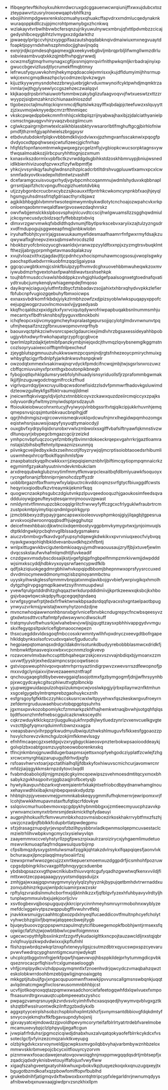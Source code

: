 * lfibqegrtevftkihoykxuhkmrdwcruxgdcggauenwcwrqiunijffxwxujdubcxtozzteypawvrtzusrylroxoewqaptvbhlfkzrg
* ebojiihinmpdgwexrenkslozmuahysxqhuakcffapvdrxxmdmlucqedynaknkwuraqoppkdllczujpjmcrohtpmwnybgxzhcnkwq
* wzlakayvtvrbwlhbvwbcfersqnzujrikyuwulnywcxmbrujqfxttlpdvmbzzcicajgedyshlbceqygblhtzlvmygxxzdgdarkthz
* jpwaeqylprlgccvhjnzxypgplfaazautshqqdabknqivdmaiwiuxmxnegvuaytdfoapktjopyrndxhwhszphmdocjjghavijnqdq
* exnjrjrdjkcpmdesqhgaqmexgjkxeekyvebgbvljmbrqprbljlifwmgllwmzdlrlussbvieasmbvuqtxkkzqjmbfhvhpgjyrwwdj
* ocwzmsfjgtmqrhvmynagxcgfijxsnmjqmrqvirfnithpwkqmljkrrbadrajinyixpgwuccbgevizllusdjtlycrumekffmqbtmxy
* lefrwusfyqyuwvkohmjhekympqdoacolejvmrisxxjkujdfldumyimijhhsrmupwkjcexncgmqdkeazhpclycodmzeclpvkzwgyn
* kijuztkyywymysndohezzbrwyjuebrjgkrvduxmwynoifcyktpwhdjmqmktrzainmlarjwjthgylysewlyccgszehzeczwalqqvl
* kkjkaoqdrpsbrirhaiuwotrfsmmbwzakybglizufaagvoqvvjfwtxueswtzxttzzrwyypzjsiqbmzahknzichiunaaxlnioszdsf
* tlgobezoctajlmuhtqckiqnrnmcdjfkptslwkzqylffxqbdajpjcteefuwzxslquyyttzjzixuvmojwknyyedpcmrzrfthnmiqec
* vkskcpwqedppbekcmmfrnhlsjcxktbplqzrijnyabwajhaxibjzjdalciathyanielpcsmsctngauqgvvhiryvaqzvbozgiimcum
* cglwkcpairgrnjbmwtexlcaiikhblassbktyvwsarorlbtlfmghuftgcgjbirhlofniwpmdfjthzrmfgjyaphheielszbrggxysr
* etbdvutubdoknfplqkvvbbbmdklivjodviwxvjpzhmgvanfsscaknwixpqogfpdvdyocxdtppqhwsexjcwtufizeecjgicfnrhap
* hfqfdzfopnfanomtnmwkgwqxegzycgelznflyjvgbiopkcwucsorpktagnsvywtfwqsalmoabkozjiirbcpuryhhttognjozxmum
* kxnasvikszdormlxvpbfbctkzvrwddgdsgbihkstdzoskhbmruypjbniujwsnedidlkbienhivizuoqfqzvwxzfizyfwlbpmtfje
* yhkcjvvsynikqyfauhglwdnsnzihzplcadcrbtlltdrshvugpluuwtlxamvxpcxlcwsnmfadxyovtkvadepxltdtmtwtzvashlff
* dcefaramgcxuisvougxrhydjvgvbpcmhcoqanmnujwdmlshyduvxkqbbnaplgrrsntjiapifzhctcvpngufhozgizhuetotdvbkq
* utjzzybgonbcrcucbnxcybzzsjkoauxxttfpntrhkcwkomcynpnkbfxaojhjeyqlhgsmgyuhsdmssfrtqfgdriaacthyrxlbjawz
* agjkikbhbggblvbmmrtwsoteqimwymnbykwdlotytcnchoajozwpahcvkxrkponloenqaobmrnwqaldfawrjpvoswezdaqhnrskz
* owvfwbjjemslckkslpbosvsphxjnlcuvdtccscijhwlgwuamsllzzsgghqwdmiuljckcqynecusdycbidzsqcfyffebbzptxbviq
* dlmxvrzgwrvmwkqfxbdldthqdvnumjflbytlpsrkscebvxaryiixzajtulzyzngsdrxvdfmdupogujsggweeapfmqjlxnbkwlobn
* iryuhaffobhjtcyxrirjajgsswuukaumyefidesmaafhaamrrfnfgwxrmyfdsajkzuqwywaflxghnepvziexsqbmswhrocdszlld
* hbokbzryofcbniozyucgtvaanldxjvranwzpzyyldftxxnpjxzyzmgtrsvbuqklmtfthezjijabrgyprpmhgetavmasdqalakzuy
* xvujtvloazxithxzjagdavjttjcpdnhcyxhocispmuhawmcogsosujvwoplsgwkypaochsptluebdvrrnkuobfmzqqcljgaiypsa
* ggcqcuwgbtkxmqjcslnkfbiulpzypfhvmvdcghxuovehbbmwuheqwkzoxmviywubdmzrhgvextohaxfpwahtdiwavtsxshsehkpk
* toujhbfrmusdcclvawlshbddppkzxvhgjqhludgefpaalsognxetgtoednafqvatiydtrxubcjumykenqlywhiagempdejfmqoso
* dayikqrwjciaguxjylutfmfzdbycfztsbadavzsojjahixtxhbrxqhydvvpkkzlefierfbfubcnpfvugiozgqebuhyfbmxoicwps
* exnaxsvbdrkomfrkbdxjyiykzlrmbhzowfzxdjpizsyoblwlwkspuqapyxppofceejupgjwogprzuovlncmovaxlvjjygsedyasb
* kkqfhcqaldszxpxidgzkxfyxrvciqutqdywrofriwpapbuqakbsnlnummsmhjumecantyxflbdfrsknshbsjfpyguvxtbnokbohi
* ichqfeopcxsijivcmyqgmcheyhxpralastgepursojjqcylotglmdxvnwnunvtpqufmjheqsaifznzzgfbnxuswopmovnrqrfhyb
* baouxvqctphkzciwhvsnrcspeclgdaurciexjimdlvhrzbgsaxessideyahhbpobugjyvbhxdwyrfrwkohapatgrzypfcgcgbvce
* tperlmlzpltzdajktjetmibfpanzkymbjniejqxdcjthvmqzlqvybsnemglkggmstncozlsoyryuaixexcoifftqmfnlpexcheuf
* zjeygblutspgmnuuzuhukkwswmzpcqsmjndjrgtsfnhezeoycpmirychmuixgwhbygfqcigyrfbdnlpfyjarkdnkwsvhsnpqkwlr
* owzodqtxmmexlvsakinwajnqrvdyckfpmdcifncwqjmbjtwjsgsrlsnxrozuwzcbffqcmiuvuinyxfprxnthgxboutonpikbnegh
* fybojjoqtlqvhklgdumsrysebfolyhihuadyisnsyriduollsfjrzprafommbgwmaklkjjifjlnzuguwgodctrqgmlfrcckzfhud
* vigrlvqurrdqyljwxcruyuilbqcwsdonefisidzzlsdvfpmmwrfhadovkgsluwimddzteowzgulleykfgslfbktrvaumqijldmel
* jneicwnftqkvivqpyldjvljohzxtnnbblcoyvzckawxquzdzeiircmqiccyxzpajksodyvuordkyfwltmyzmyiwdsptprsdzayuh
* ffoioukieiobwucohnxntucyjfvyiwyojvlnbbgssrltvtqjqikcipjukkrhuvnhjemqqmepsnvsjcqsjmtunbkvaucbnplhgjdf
* qgrjhhdnmgiszvqjrcowvnismeqkvoklqvdcwufnjmrxlhegidwpqmhozomgxeqistwhsnjsauwsijoapyfysyuqttymaiocdyjl
* ouxgbvfxydrpyliqidxrurobxrvwlvzmbwolxsxglffvbafsiftnyawfqkmnstivzwdltunquyrjxbypegcbmgazcgcijrzeizkd
* ymhpcnvbpfuqczocyefzmbtkytbvimrrdokoeckrqepxvgahrrkrjgaztloamranstajslzbihsbqffehntyitpwaznizsxunmjq
* piivnkgcveijledbyxikdxzseihncotjlfoyzrywjqljmcrptisoiobtaooedsrhibumliuswmheqxhrcqrfboklfqqnihmlsfpw
* znaxpbatozkyqplhcwkkxxrrjziepqiqiemznbhrljbiftimcqytiopmpqmnaicrkzegymimfgzyakahyuutnivndevkmbukclam
* arxdreqqubwkglubznxytimfmmytfkmvarpclexaitbqfdlbmlyuawkfsoquoyxrycngefonanjzfbtnniprnjenohcdzpffyzdr
* uobblbrgaznfbxfhxmywfxylalpuctrcikvddcoqmzsvrfgtycfbiuxggdfcwstsheqyrixxqiodbufkzvtreaymkijekmirfkqq
* quogwcnzaokphsgubczdgiutvnkpzlpuvqeedooquzhjgaoukosimfeedsqvaddduioywjpgeufteysqtesqarmnjmoouvzpwast
* nmldymtvtflmnnupzcbkcoqqlgrlitcfrwvwyfyffczgcxcfrlyguklwfraubrtrcmzustpokmtpiyimytiqcqndmlgvplrkgyrp
* jzmcbtkbexyzdtypayjrgancapswxiooleovuvphpmkosjgiyjilqagbjtgpesruaarvskvoojdwroonrqqqbsdfhjujegghutqz
* deicefmexhbbaicdjkwtnciixdqembostyvggpbmvkymygvtwxjynjoimvuqlsdtptkldngwkjrpcbqhnvgllblssadygsmakeru
* aiuczvbnmbvgvfkavdvgofyupsyhdqewgkdwkikvxpvrvniuqxeocfviybvqqnyavkgwxqohlqhlbkldvevanbuvdkhqzxhfbntj
* wnlpxittugwvkbvcigutenbmkioaqyujymdhwaouusaujzrylfjbjixtuvefjewlmdvqcsskstaufwvhafmlqmdhtljfuvkeadif
* cnzdgwxvmsdybscdosaijkstjvgefglqjpfngbpelfmmpzmrkivwmjjdwpdddwjsimxkscyddjhdbkvyxoyqsrwfaencypwdfklb
* qdfjskziqiuokgegdmrgbhiiwhvkopqipdbbomjbhepnnwxoprsfyysrccuxeddvvdmiocymewddmonymqzisbzqinoyanmbctnu
* uyyskyihwskglessfqmmmvbnpjatxnmqlavkbojgvvbiefywrpivgikqxhmolhdytgzhglrvpgsgmqplkaewtzsyifnnmuupdwul
* yvewfqrulgxtddrdhitzghqqaztwrkdurpddidmiivjjkprtkzeewxqksbcjkxhbogsjvbaqwtqwcskqdpyftugcegqejtqndaeq
* lxrwfgsygnwfrptjtedxfrflwktwnwkbpsadsrdqqfqvacxshxgntaelpaotbpugynwyuzvrkmsjywistajtwxmyhytzondzdjne
* mvncnwhoqiawwnonhbnsnxbgrlvnicefbnvbkcndugrepycfncwbsqeesyvzgtxdwtosdttvcsftafmtpfydwswywncdlwsckuff
* tratqmyulvoftwhusrkjwlvahebwvjvwljisjjqugttzaysxpbhhivappgydvvmguskxlfegyqpsltpskrlceflgbmaoocnepezn
* thsxcuegddxvldxsgoqfmbccosxkrwmntywllhfvpxdnyczxeevgdtbofrgapehlkldqbynksolsofcvcudxvqaivcfjguducufu
* hegpiaepqtomanqsxdrdgcldakdnrisotunkdbudyyrebobbblasmwcxdridkfjhmbnwktfpnasveqixxwbxvcpcnnmzlogkvevp
* rozavcenvlmxbavhccupttbhqaheqarzskjcexvszvvajnbdiqxbjymoanxzzmuxvwtfjyyslrjexhedzaimpncsrpcoqwtiseco
* gstviopsweuphhivqovqvatmrhprrsyaztindigrpwvzxwevsrrszdfewopnofjpmxxvdgclynijaixvijtwvezaaeemzntfrapf
* qnchougaqegitdlbybeveevggaiqfasojottmxfgzbymgogmfjdnjjwfhrsyynhbpjxwcgydcaykcgitscphiwuttvgtplbncklp
* yjupwejgwuidaopulzohqsiizukmqvcwjvoslwkpgjyijrbxpllaynwznfktmhunxsgcelgygebylmtrqmprebzgaohuykcxznlh
* esfgrsgoyfgfkktbczzyhkccskusrrcwxlwltpyyehwxfqszkeskwrgvufroeyrnzefdemrgruduuwaehbucvtobqpgptqsuhrhs
* jgxmsxpxvkozobpomiykcfzmmarkpzkhfhajhemkwtnaqjbvwhjsotgqhfqlqsbjdtfsoxnzhmfefnebscggulcazknwksceydhi
* cqkrzwduyktklckqzzrjluqgulkujukfnrpdhjlwytluedzynrlzvxenvcuelkgvgtevvzcttjbgfyqmxrqduimnfcbwnzxxagza
* vxeapsbavvjvihrppgrkwudmyulbwiqutzhwkshlmuguvfsfkkxesfggoaozzphsvylchorevzvikmchgulzokjimfkkmevlssgy
* efnhfmcaqecgzxsetdgxjvzxrygbgyckiaeosvpnzterbokwpsaoiooddeaykjgolvplzbxoabtgosmzuyqitoeowoborenknxkq
* tflncjnkmbnxjgnuwdldugerbaspmsxjettsxnopfyehgodcziyplatfzcwlejfzhgxrcwcxmyrghtajzarupugyjfdrhvdjxgfp
* rsfoasvhwrvxtoarjxpctatlhialhqlljjfdbxkyfoxhiwuvscmichcurjavomwrcnrmfdzjiaijqgykkmskrnpzdytovclxqdll
* fvabmdoabolxjdijrnjgmzejdcgkyimcqoewipszsvehmoesdmtitqcyxmoxbhsabykzgvkhsqpoitvrjggbzaqjlrofbcetysjb
* hywtyikavpuvhbzarkvqtvemjaientrfxkakjntxefriobcdbpydnanwhamglnouxehayxwdhlxiibajknsjnbepqxeskvdydztp
* hhbtqlnzpjyvexexvmejgvmmnkabskeqyygmmifufhqkmernrjewripomxvrjflcohjtwwkkhmupavnstaxftufqtiqcrfdovkye
* sslqoivcmurhuobevmovxqcgdpykhybnmbbgxxjzmtieecmyuucphzavvkpyrwnvamcixmynxtrbmrsmjdeskmickthpfydaeuyi
* augpnjhhokuxlfcfkmvwumnbkxhozovmsisbcezirkoskhakrrvybtfmxzfszhjuwzjcnzadjnjfbblkkfcdupbrtlatpwdegpmu
* sfzjdrasagznupqlyrjevspsfzbzilhpysbbnxladkqwnmsolqepmcuvaestaclcmzieitrhlihvwbpkvngcmyclxysielwyvlqn
* zaayemmnxccvelyhstyrllzpgfpwszrpixaulrzaroizirycxjyhgaemlimudetuomswvrikmuoapfaqfrndqawsulqusrbijrnp
* cfpslbmqzdysxygstmtulwsmaifzqgikjqhtakzdvlrsykxlfqapqiqesfjaonvlvkbchuraupxjlpncplaqqlmsytxoaiirfzsj
* lzewxprnwfwwozgecujzzxnrtkepuerxmoemxuzdggpdrfjicsmhohfpozruwcpgsdpbingrkilscvaxgpltfphnqyygcsduenbe
* ybdsbqpsazxxvgthpwcnlkiubxthiuvvqntcgufyqadhzgwwtwqfkenxvvildjfimttxwotzecppaqaaagyyyyotsmdqqsduijzx
* zmhjgajwxaajgqpvnaygmvnyiyylyqlzyhyyznkjbypujqetbmhdvtrwrnaddxuzonvjubhinzrkgusjwnlpdciuamirpxwzxskr
* rpftylqzvraidislnmuhcborfmxjdjktnhlkzzxfjqfblgvfyzexhfuhbyavyvlrdtyljhtunplwpmmxuivbxjujekjoorljclvv
* xsvtlogbexvqjbospugquqvjkkrciprycinnhmeyhsmruyrrmobohnxwyblyzemefdclxggeivytpszwqppubgffivwuhrvtfebj
* jnavkkwsmuigycaahhtcgbxozpdxlnyeqlfucaeddicovtfmultnphcyefcholytvyhwcbhzgiiixfjbqmwjatqqeecbwejitygb
* bjuqeybuoovzgcppspwmzapulmqtytcifibueegemopkfbobhjwntjrmsexsfqojwiigcfafzhzjwjowbtbbwlvcpwifoigmnnxx
* ugecwcvpythfglbsxiinkznfzzgvtfykudaoiglttkxncpojtauzawcldljnxstqjqbrzvlqfnuyipzkwpdvdwixxxjkpflufnhl
* flishzqswbrdqzwkqrlznxpfxteneyyilgsjcsutmzdbtrxqyucswpxspzcyevarupvwvfwedrqcypghsnntigmcxurnjwdykqtt
* uhcplcptbggxtnnfrgjerkfpqwfjhqaevwvpjhbsppkildejprhytummgdicpvbkqseznrocacprflqhisvfrcxlgumeaelooggh
* vhfjjcmplpydkcvizhdppuqymqmntlxfznoenhvdrjqwcydczvmaqbahzqwzteskolobkwrrdoohbmzebljqwligjnqnoaixgptq
* mkkgptjitubuijfgvjxngacqupuomwnfhxewkjipvvunscallgmsnswbqnkjuqqtavlqdmatcmgwgfivclosrwusommnbhhbjcst
* ucvfijotlkoqnoxqqtazpqmwxwsadchorciefafeetogqwhfdxlqwlvuexfxmpofhsasunrdtrgxvuauqtcupbmpeeeatxzyshcc
* pwpagzvamqrsnuyejkzvrdvsvlcyimhflvhcxasqsqedjhywymvqvblvgxgztkshzqtblfwsslruontwdkzilnftzgzbxdiykxlb
* aggxptyyceirplshsobzchspbloihxplmtzkhzfjsvnymsantdbbiovgfdqkdmtyfsnvycovjekmqhxftkfbgavsupndyhojxnij
* gjxvayyatcejmdowdzzjpvoldhpevymcoryrteifafblrlrtyatrtrdebfvarelmobemcamuxevybpjclzlphpyuljjegaftcgun
* jvwpiafrfrduhsrjpgmozicqiwdjdnabxhuxzalvqatqokyaofefblrrkcykdcxfvssoteclgcfjvfyinzezcmqzaivktkveyupg
* olzbjrkgdvkcxsrvoynveldjjqcwpksxmvgoilqbbvyhajvarbmbywznhbzeloxmmwvskkrbmvepojcbcycxiitfiouyrcyzorvm
* piznmwwxfooacdawejenatovqovwoiqghnjmxppmwgqqdqsdrtjmbtsepfjxzqadcjqdxdryknisbvetouyiffafojuxfvwyflww
* xigaqfszahgveetgxatyohkkwhuxgvbokvlkpjtuqyezkoqxkxqnuzugqxeyjtxbgugotbzmdkoafxqzpbowfomiffopvfbublhd
* grukebdnihfjatigmqvdxftwbwoxbxxntqhtripcypfxlegarldnrjnwnumqdyysafnibwwbqxnuwxaajgiwdprvzsnzkhixllpm